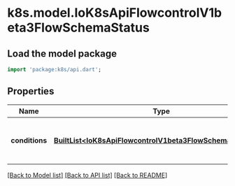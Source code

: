 # k8s.model.IoK8sApiFlowcontrolV1beta3FlowSchemaStatus

## Load the model package
```dart
import 'package:k8s/api.dart';
```

## Properties
Name | Type | Description | Notes
------------ | ------------- | ------------- | -------------
**conditions** | [**BuiltList&lt;IoK8sApiFlowcontrolV1beta3FlowSchemaCondition&gt;**](IoK8sApiFlowcontrolV1beta3FlowSchemaCondition.md) | `conditions` is a list of the current states of FlowSchema. | [optional] 

[[Back to Model list]](../README.md#documentation-for-models) [[Back to API list]](../README.md#documentation-for-api-endpoints) [[Back to README]](../README.md)


